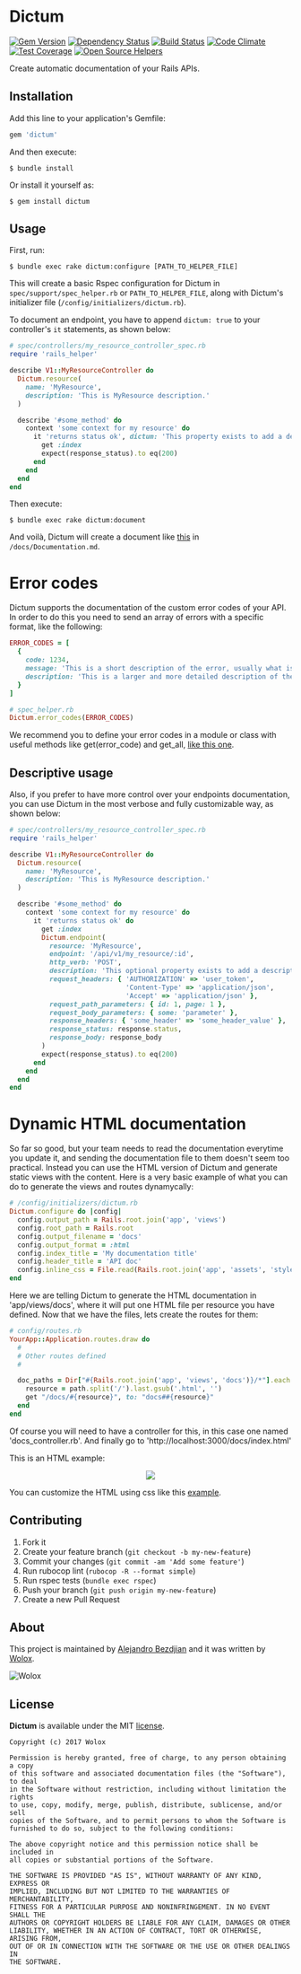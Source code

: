 # Dictum
[![Gem Version](https://badge.fury.io/rb/dictum.svg)](https://badge.fury.io/rb/dictum)
[![Dependency Status](https://gemnasium.com/badges/github.com/Wolox/dictum.svg)](https://gemnasium.com/github.com/Wolox/dictum)
[![Build Status](https://travis-ci.org/Wolox/dictum.svg)](https://travis-ci.org/Wolox/dictum)
[![Code Climate](https://codeclimate.com/github/Wolox/dictum/badges/gpa.svg)](https://codeclimate.com/github/Wolox/dictum)
[![Test Coverage](https://codeclimate.com/github/Wolox/dictum/badges/coverage.svg)](https://codeclimate.com/github/Wolox/dictum/coverage)
[![Open Source Helpers](https://www.codetriage.com/wolox/dictum/badges/users.svg)](https://www.codetriage.com/wolox/dictum)

Create automatic documentation of your Rails APIs.

## Installation

Add this line to your application's Gemfile:

```ruby
gem 'dictum'
```

And then execute:

    $ bundle install

Or install it yourself as:

    $ gem install dictum

## Usage

First, run:

    $ bundle exec rake dictum:configure [PATH_TO_HELPER_FILE]

This will create a basic Rspec configuration for Dictum in `spec/support/spec_helper.rb` or `PATH_TO_HELPER_FILE`, along with Dictum's initializer file (`/config/initializers/dictum.rb`).

To document an endpoint, you have to append `dictum: true` to your controller's `it` statements, as shown below:

```ruby
# spec/controllers/my_resource_controller_spec.rb
require 'rails_helper'

describe V1::MyResourceController do
  Dictum.resource(
    name: 'MyResource',
    description: 'This is MyResource description.'
  )

  describe '#some_method' do
    context 'some context for my resource' do
      it 'returns status ok', dictum: 'This property exists to add a description to the endpoint. If you do not want a description, just set it to true' do
        get :index
        expect(response_status).to eq(200)
      end
    end
  end
end
```

Then execute:

    $ bundle exec rake dictum:document

And voilà, Dictum will create a document like [this](https://github.com/Wolox/dictum/blob/master/example.md) in `/docs/Documentation.md`.

# Error codes

Dictum supports the documentation of the custom error codes of your API. In order to do this you need to send an array of errors with a specific format, like the following:

```ruby
ERROR_CODES = [
  {
    code: 1234,
    message: 'This is a short description of the error, usually what is returned in the body of the response.',
    description: 'This is a larger and more detailed description of the error, usually you want to show this only in the documentation'
  }
]

# spec_helper.rb
Dictum.error_codes(ERROR_CODES)
```

We recommend you to define your error codes in a module or class with useful methods like get(error_code) and get_all, [like this one](https://gist.github.com/alebian/1b925151b6a6acd3e4bb2ef4b5148324).


## Descriptive usage

Also, if you prefer to have more control over your endpoints documentation, you can use Dictum in the most verbose and fully customizable way, as shown below:

```ruby
# spec/controllers/my_resource_controller_spec.rb
require 'rails_helper'

describe V1::MyResourceController do
  Dictum.resource(
    name: 'MyResource',
    description: 'This is MyResource description.'
  )

  describe '#some_method' do
    context 'some context for my resource' do
      it 'returns status ok' do
        get :index
        Dictum.endpoint(
          resource: 'MyResource',
          endpoint: '/api/v1/my_resource/:id',
          http_verb: 'POST',
          description: 'This optional property exists to add a description to the endpoint.',
          request_headers: { 'AUTHORIZATION' => 'user_token',
                             'Content-Type' => 'application/json',
                             'Accept' => 'application/json' },
          request_path_parameters: { id: 1, page: 1 },
          request_body_parameters: { some: 'parameter' },
          response_headers: { 'some_header' => 'some_header_value' },
          response_status: response.status,
          response_body: response_body
        )
        expect(response_status).to eq(200)
      end
    end
  end
end
```
# Dynamic HTML documentation

So far so good, but your team needs to read the documentation everytime you update it, and sending the documentation file to them doesn't seem too practical. Instead you can use the HTML version of Dictum and generate static views with the content. Here is a very basic example of what you can do to generate the views and routes dynamycally:

```ruby
# /config/initializers/dictum.rb
Dictum.configure do |config|
  config.output_path = Rails.root.join('app', 'views')
  config.root_path = Rails.root
  config.output_filename = 'docs'
  config.output_format = :html
  config.index_title = 'My documentation title'
  config.header_title = 'API doc'
  config.inline_css = File.read(Rails.root.join('app', 'assets', 'stylesheets', 'documentation.css'))
end
```

Here we are telling Dictum to generate the HTML documentation in 'app/views/docs', where it will put one HTML file per resource you have defined. Now that we have the files, lets create the routes for them:

```ruby
# config/routes.rb
YourApp::Application.routes.draw do
  #
  # Other routes defined
  #

  doc_paths = Dir["#{Rails.root.join('app', 'views', 'docs')}/*"].each do |path|
    resource = path.split('/').last.gsub('.html', '')
    get "/docs/#{resource}", to: "docs##{resource}"
  end
end
```

Of course you will need to have a controller for this, in this case one named 'docs_controller.rb'. And finally go to 'http://localhost:3000/docs/index.html'

This is an HTML example:

<p align="center">
  <img src="https://raw.githubusercontent.com/Wolox/dictum/master/example.gif">
</p>

You can customize the HTML using css like this [example](https://raw.githubusercontent.com/Wolox/dictum/master/example.css).

## Contributing

1. Fork it
2. Create your feature branch (`git checkout -b my-new-feature`)
3. Commit your changes (`git commit -am 'Add some feature'`)
4. Run rubocop lint (`rubocop -R --format simple`)
5. Run rspec tests (`bundle exec rspec`)
6. Push your branch (`git push origin my-new-feature`)
7. Create a new Pull Request

## About ##

This project is maintained by [Alejandro Bezdjian](https://github.com/alebian) and it was written by [Wolox](http://www.wolox.com.ar).

![Wolox](https://raw.githubusercontent.com/Wolox/press-kit/master/logos/logo_banner.png)

## License

**Dictum** is available under the MIT [license](https://raw.githubusercontent.com/Wolox/dictum/master/LICENSE.md).

    Copyright (c) 2017 Wolox

    Permission is hereby granted, free of charge, to any person obtaining a copy
    of this software and associated documentation files (the "Software"), to deal
    in the Software without restriction, including without limitation the rights
    to use, copy, modify, merge, publish, distribute, sublicense, and/or sell
    copies of the Software, and to permit persons to whom the Software is
    furnished to do so, subject to the following conditions:

    The above copyright notice and this permission notice shall be included in
    all copies or substantial portions of the Software.

    THE SOFTWARE IS PROVIDED "AS IS", WITHOUT WARRANTY OF ANY KIND, EXPRESS OR
    IMPLIED, INCLUDING BUT NOT LIMITED TO THE WARRANTIES OF MERCHANTABILITY,
    FITNESS FOR A PARTICULAR PURPOSE AND NONINFRINGEMENT. IN NO EVENT SHALL THE
    AUTHORS OR COPYRIGHT HOLDERS BE LIABLE FOR ANY CLAIM, DAMAGES OR OTHER
    LIABILITY, WHETHER IN AN ACTION OF CONTRACT, TORT OR OTHERWISE, ARISING FROM,
    OUT OF OR IN CONNECTION WITH THE SOFTWARE OR THE USE OR OTHER DEALINGS IN
    THE SOFTWARE.
